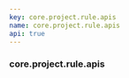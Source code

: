 ```yaml
---
key: core.project.rule.apis
name: core.project.rule.apis
api: true
---
```


### core.project.rule.apis

